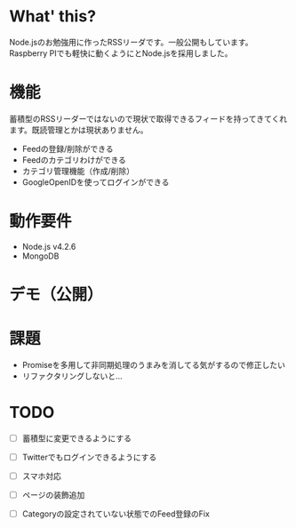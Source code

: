 # What' this?  
Node.jsのお勉強用に作ったRSSリーダです。一般公開もしています。
Raspberry PIでも軽快に動くようにとNode.jsを採用しました。

# 機能  
蓄積型のRSSリーダーではないので現状で取得できるフィードを持ってきてくれます。既読管理とかは現状ありません。

 - Feedの登録/削除ができる
 - Feedのカテゴリわけができる
 - カテゴリ管理機能（作成/削除）
 - GoogleOpenIDを使ってログインができる

# 動作要件
 - Node.js v4.2.6
 - MongoDB

# デモ（公開）

# 課題
 - Promiseを多用して非同期処理のうまみを消してる気がするので修正したい
 - リファクタリングしないと…

# TODO

 - [ ] 蓄積型に変更できるようにする
 - [ ] Twitterでもログインできるようにする
 - [ ] スマホ対応
 - [ ] ページの装飾追加
 - [ ] Categoryの設定されていない状態でのFeed登録のFix

